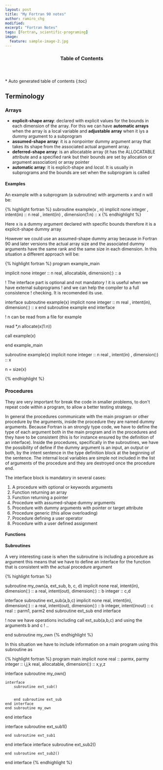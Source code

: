 ```yaml
---
layout: post
title: "My Fortran 90 notes"
author: ramiro_chg
modified:
excerpt: "Fortran Notes"
tags: [Fortran, scientific-programing]
image:
  feature: sample-image-2.jpg
---
```


<section id="table-of-contents" class="toc">
  <header>
    <h3>Table of Contents</h3>
  </header>
<div id="drawer" markdown="1">
*  Auto generated table of contents
{:toc}
</div>
</section><!-- /#table-of-contents -->

## Terminology

### Arrays

- **explicit-shape array**: declared with explicit values for the bounds in each dimension of the array. For this we can have **automatic arrays** when the array is a local variable and **adjustable array** when it iys a dummy argument to a subprogram
- **assumed-shape array**: it is a nonpointer dummy argument array that takes its shape from the associated actual argument array.
- **deferred-shape array**: is an allocatable array (it has the ALLOCATABLE attribute and a specified rank but their bounds are set by allocation or argument association) or array pointer
- **automatic array**: it is explicit-shape and *local*. It is usually in subprograms and the bounds are set when the subprogram is called

#### Examples

An example with a subprogram (a subroutine) with arguments x and n will be:

{% highlight fortran %}
subroutine example(x , n)
implicit none
integer     , intent(in)                     :: n
real        , intent(in)    , dimension(1:n) :: x
{% endhighlight %}

Here x is a dummy argument declared with specific bounds therefore it is a explicit-shape dummy array

However we could use an assumed-shape dummy array because in Fortran 90 and later versions the actual array size and the associated dummy arguments have the same rank and the same size in each dimension. In this situation a different approach will be:

{% highlight fortran %}
program example_main

implicit none
integer                         :: n
real, allocatable, dimension(:) :: a

! The interface part is optional and not mandatory
! it is useful when we have external subprograms
! and we can help the compiler to a full consistence
! checking. It is recomended its use.

interface
   subroutine example(x)
      implicit none
      integer                           :: m
      real   , intent(in), dimension(:) :: x
   end subroutine example
end interface

! n can be read from a file for example

read *,n
allocate(x(1:n))

call example(x)

end example_main

subroutine example(x)
implicit none
integer                                    :: n
real        , intent(in)    , dimension(:) :: x

n = size(x)

{% endhighlight %}

### Procedures

They are very important for break the code in smaller problems, to don't repeat code within a program, to allow a better testing strategy.

In general the procedures communicate with the main program or other procedure by the arguments, inside the procedure they are named dummy arguments. 
Because Fortran is an strongly type code, we have to define the type of each argument both in the main program and in the procedures and they
have to be consistent (this is for instance ensured by the definition of an interface). 
Inside the procedures, specifically in the subroutines, we have the possibility of define if the dummy argument is an
input, an output or both, by the intent sentence in the type definition block at the beginning of the sentence.
The internal local variables are simple not included in the list of arguments of the procedure and they are destroyed once the procedure end.

The interface block is mandatory in several cases: 

1. A procedure with optional or keywords arguments
2. Function returning an array
3. Function returning a pointer
4. Procedure with assumed-shape dummy arguments
5. Procedure with dummy arguments with pointer or target attribute
6. Procedure generic (this allow overloading)
7. Procedure defining a user operator
8. Procedure with a user defined assignment

#### Functions

#### Subroutines

A very interesting case is when the subroutine is including a procedure as argument
this means that we have to define an interface for the function that is consistent
with the actual procedure argument

{% highlight fortran %}

subroutine my_own(a, ext_sub, b, c, d)
implicit none
real, intent(in),  dimension(:) :: a
real, intent(out), dimension(:) :: b
integer                         :: c,d

interface 
    subroutine ext_sub(a,b,c)
    implicit none
    real, intent(in),  dimension(:) :: a
    real, intent(out), dimension(:) :: b
    integer, intent(inout)          :: c
    real                            :: parm1, parm2
    end subroutine ext_sub
end interface

! now we have operations including call ext_sub(a,b,c) and using the arguments b and c 
! ..

end subroutine my_own
{% endhighlight %}


In this situation we have to include information on a main program using this
subroutine as

{% highlight fortran %}
program main
implicit none
real     :: parmx, parmy
integer  :: i,j,k
real, allocatable, dimension(:)  :: x,y,z

interface
    subroutine my_own()

    interface
        subroutine ext_sub()


        end subroutine ext_sub
    end interface
    end subroutine my_own
end interface

interface
    subroutine ext_sub1()

    end subroutine ext_sub1
end interface
interface
    subroutine ext_sub2()

    end subroutine ext_sub2()
end interface
{% endhighlight %}

